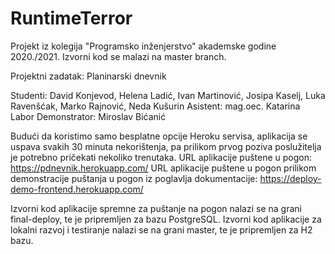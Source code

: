# RuntimeTerror
Projekt iz kolegija "Programsko inženjerstvo" akademske godine 2020./2021. Izvorni kod se malazi na master branch.

Projektni zadatak: Planinarski dnevnik 

Studenti: David Konjevod, Helena Ladić, Ivan Martinović, Josipa Kaselj, Luka Ravenšćak, Marko Rajnović, Neda Kušurin 
Asistent: mag.oec. Katarina Labor Demonstrator: Miroslav Bićanić 

Budući da koristimo samo besplatne opcije Heroku servisa, aplikacija se uspava svakih 30 minuta nekorištenja, pa prilikom prvog poziva poslužitelja je potrebno pričekati nekoliko trenutaka. URL aplikacije puštene u pogon: https://pdnevnik.herokuapp.com/ URL aplikacije puštene u pogon prilikom demonstracije puštanja u pogon iz poglavlja dokumentacije: https://deploy-demo-frontend.herokuapp.com/ 

Izvorni kod aplikacije spremne za puštanje na pogon nalazi se na grani final-deploy, te je pripremljen za bazu PostgreSQL. 
Izvorni kod aplikacije za lokalni razvoj i testiranje nalazi se na grani master, te je pripremljen za H2 bazu.

